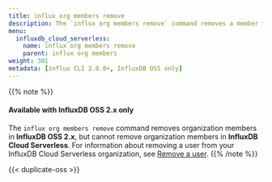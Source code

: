```yaml
---
title: influx org members remove
description: The `influx org members remove` command removes a member from an organization in InfluxDB.
menu:
  influxdb_cloud_serverless:
    name: influx org members remove
    parent: influx org members
weight: 301
metadata: [influx CLI 2.0.0+, InfluxDB OSS only]
---
```


{{% note %}}
#### Available with InfluxDB OSS 2.x only
The `influx org members remove` command removes organization members in **InfluxDB OSS 2.x**,
but cannot remove organization members in **InfluxDB Cloud Serverless**.
For information about removing a user from your InfluxDB Cloud Serverless organization, see
[Remove a user](/influxdb/cloud-serverless/admin/organizations/users/#remove-a-user-from-your-organization/).
{{% /note %}}

{{< duplicate-oss >}}
